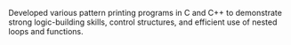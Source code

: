 Developed various pattern printing programs in C and C++ to demonstrate strong logic-building skills, control structures, and efficient use of nested loops and functions.
